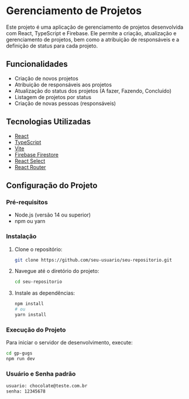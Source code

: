 # Gerenciamento de Projetos

Este projeto é uma aplicação de gerenciamento de projetos desenvolvida com React, TypeScript e Firebase. Ele permite a criação, atualização e gerenciamento de projetos, bem como a atribuição de responsáveis e a definição de status para cada projeto.

## Funcionalidades

- Criação de novos projetos
- Atribuição de responsáveis aos projetos
- Atualização do status dos projetos (A fazer, Fazendo, Concluído)
- Listagem de projetos por status
- Criação de novas pessoas (responsáveis)

## Tecnologias Utilizadas

- [React](https://reactjs.org/)
- [TypeScript](https://www.typescriptlang.org/)
- [Vite](https://vitejs.dev/)
- [Firebase Firestore](https://firebase.google.com/products/firestore)
- [React Select](https://react-select.com/)
- [React Router](https://reactrouter.com/)

## Configuração do Projeto

### Pré-requisitos

- Node.js (versão 14 ou superior)
- npm ou yarn

### Instalação

1. Clone o repositório:

   ```bash
   git clone https://github.com/seu-usuario/seu-repositorio.git
   ```

2. Navegue até o diretório do projeto:

   ```bash
   cd seu-repositorio
   ```

3. Instale as dependências:

   ```bash
   npm install
   # ou
   yarn install
   ```

### Execução do Projeto

Para iniciar o servidor de desenvolvimento, execute:

```bash
cd gp-gugs
npm run dev
```

### Usuário e Senha padrão

```bash
usuario: chocolate@teste.com.br
senha: 12345678
```
